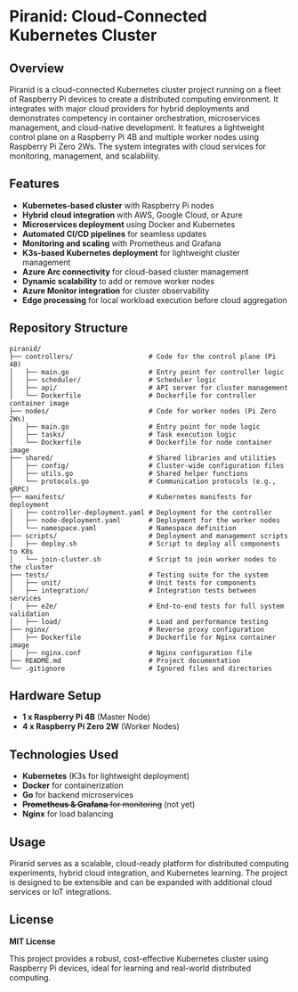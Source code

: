 # Piranid: Cloud-Connected Kubernetes Cluster

## Overview

Piranid is a cloud-connected Kubernetes cluster project running on a fleet of Raspberry Pi devices to create a distributed computing environment. It integrates with major cloud providers for hybrid deployments and demonstrates competency in container orchestration, microservices management, and cloud-native development. It features a lightweight control plane on a Raspberry Pi 4B and multiple worker nodes using Raspberry Pi Zero 2Ws. The system integrates with cloud services for monitoring, management, and scalability.

## Features

- **Kubernetes-based cluster** with Raspberry Pi nodes
- **Hybrid cloud integration** with AWS, Google Cloud, or Azure
- **Microservices deployment** using Docker and Kubernetes
- **Automated CI/CD pipelines** for seamless updates
- **Monitoring and scaling** with Prometheus and Grafana
- **K3s-based Kubernetes deployment** for lightweight cluster management
- **Azure Arc connectivity** for cloud-based cluster management
- **Dynamic scalability** to add or remove worker nodes
- **Azure Monitor integration** for cluster observability
- **Edge processing** for local workload execution before cloud aggregation

## Repository Structure

```
piranid/
├── controllers/                   # Code for the control plane (Pi 4B)
│   ├── main.go                    # Entry point for controller logic
│   ├── scheduler/                 # Scheduler logic
│   ├── api/                       # API server for cluster management
│   └── Dockerfile                 # Dockerfile for controller container image
├── nodes/                         # Code for worker nodes (Pi Zero 2Ws)
│   ├── main.go                    # Entry point for node logic
│   ├── tasks/                     # Task execution logic
│   └── Dockerfile                 # Dockerfile for node container image
├── shared/                        # Shared libraries and utilities
│   ├── config/                    # Cluster-wide configuration files
│   ├── utils.go                   # Shared helper functions
│   └── protocols.go               # Communication protocols (e.g., gRPC)
├── manifests/                     # Kubernetes manifests for deployment
│   ├── controller-deployment.yaml # Deployment for the controller
│   ├── node-deployment.yaml       # Deployment for the worker nodes
│   └── namespace.yaml             # Namespace definition
├── scripts/                       # Deployment and management scripts
│   ├── deploy.sh                  # Script to deploy all components to K8s
│   └── join-cluster.sh            # Script to join worker nodes to the cluster
├── tests/                         # Testing suite for the system
│   ├── unit/                      # Unit tests for components
│   ├── integration/               # Integration tests between services
│   ├── e2e/                       # End-to-end tests for full system validation
│   ├── load/                      # Load and performance testing
├── nginx/                         # Reverse proxy configuration
│   ├── Dockerfile                 # Dockerfile for Nginx container image
│   ├── nginx.conf                 # Nginx configuration file
├── README.md                      # Project documentation
└── .gitignore                     # Ignored files and directories
```

## Hardware Setup

- **1 x Raspberry Pi 4B** (Master Node)
- **4 x Raspberry Pi Zero 2W** (Worker Nodes)

## Technologies Used

- **Kubernetes** (K3s for lightweight deployment)
- **Docker** for containerization
- **Go** for backend microservices
- ~~**Prometheus & Grafana** for monitoring~~ (not yet)
- **Nginx** for load balancing

## Usage

Piranid serves as a scalable, cloud-ready platform for distributed computing experiments, hybrid cloud integration, and Kubernetes learning. The project is designed to be extensible and can be expanded with additional cloud services or IoT integrations.

## License

**MIT License**

This project provides a robust, cost-effective Kubernetes cluster using Raspberry Pi devices, ideal for learning and real-world distributed computing.

